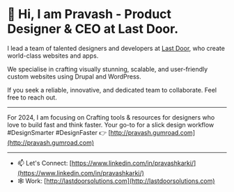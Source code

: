 # 👋 Hi, I am Pravash - Product Designer & CEO at Last Door.


I lead a team of talented designers and developers at [Last Door](http://lastdoorsolutions.com), who create world-class websites and apps. 

We specialise in crafting visually stunning, scalable, and user-friendly custom websites using Drupal and WordPress. 

If you seek a reliable, innovative, and dedicated team to collaborate. Feel free to reach out.

---

For 2024, I am focusing on Crafting tools & resources for designers who love to build fast and think faster. Your go-to for a slick design workflow #DesignSmarter #DesignFaster 👉 [http://pravash.gumroad.com](http://pravash.gumroad.com)

---

- 📫 Let's Connect: [https://www.linkedin.com/in/pravashkarki/](https://www.linkedin.com/in/pravashkarki/)
- 🕸 Work: [http://lastdoorsolutions.com](http://lastdoorsolutions.com)
